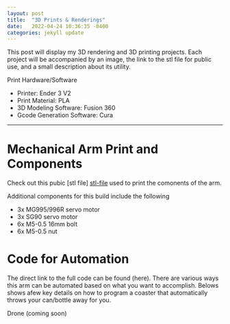 ```yaml
---
layout: post
title:  "3D Prints & Renderings"
date:   2022-04-24 10:36:35 -0400
categories: jekyll update
---
```

This post will display my 3D rendering and 3D printing projects. Each project will be accompanied by an image, the link to the stl file for public use, and a small description about its utility. 

Print Hardware/Software
- Printer: Ender 3 V2
- Print Material: PLA
- 3D Modeling Software: Fusion 360
- Gcode Generation Software: Cura  
______________________________________________________________________________________________________________________________________________________________________________________________________________________________


# Mechanical Arm Print and Components 

Check out this pubic [stl file] [stl-file] used to print the comonents of the arm. 

Additional components for this build include the following
- 3x MG995/996R servo motor 
- 3x SG90 servo motor
- 6x M5-0.5 16mm bolt
- 6x M5-0.5 nut 

# Code for Automation
The direct link to the full code can be found (here). There are various ways this arm can be automated based on what you want to accomplish. Belows shows  afew key details on how to program a coaster that automatically throws your can/bottle away for you.





[stl-file]: https://www.thingiverse.com/thing:4865712

Drone
(coming soon)